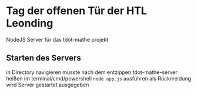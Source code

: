 # Tag der offenen Tür der HTL Leonding

NodeJS Server für das tdot-mathe projekt


## Starten des Servers
  in Directory navigieren
  müsste nach dem entzippen tdot-mathe-server heißen
  im terminal/cmd/powershell ```node app.js``` ausführen
  als Rückmeldung wird Server gestartet ausgegeben
